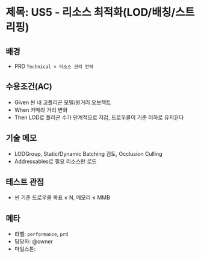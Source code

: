 # 제목: US5 - 리소스 최적화(LOD/배칭/스트리핑)

## 배경
- PRD `Technical > 리소스 관리 전략`

## 수용조건(AC)
- Given 씬 내 고폴리곤 모델/원거리 오브젝트
- When 카메라 거리 변화
- Then LOD로 폴리곤 수가 단계적으로 저감, 드로우콜이 기준 이하로 유지된다

## 기술 메모
- LODGroup, Static/Dynamic Batching 검토, Occlusion Culling
- Addressables로 필요 리소스만 로드

## 테스트 관점
- 씬 기준 드로우콜 목표 ≤ N, 메모리 ≤ MMB

## 메타
- 라벨: `performance`, `prd`
- 담당자: @owner
- 마일스톤: <YYYY-MM>
